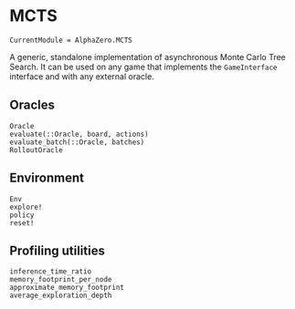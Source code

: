 # MCTS

```@meta
CurrentModule = AlphaZero.MCTS
```

A generic, standalone implementation of asynchronous Monte Carlo Tree Search.
It can be used on any game that implements the `GameInterface`
interface and with any external oracle.

## Oracles

```@docs
Oracle
evaluate(::Oracle, board, actions)
evaluate_batch(::Oracle, batches)
RolloutOracle
```

## Environment

```@docs
Env
explore!
policy
reset!
```

## Profiling utilities

```@docs
inference_time_ratio
memory_footprint_per_node
approximate_memory_footprint
average_exploration_depth
```
